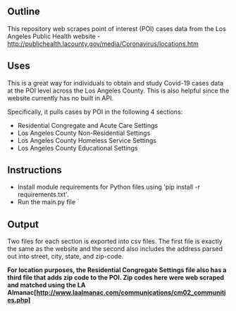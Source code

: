 ## Outline
This repository web scrapes point of interest (POI) cases data from the Los Angeles Public Health website - http://publichealth.lacounty.gov/media/Coronavirus/locations.htm

## Uses 
This is a great way for individuals to obtain and study Covid-19 cases data at the POI level across the Los Angeles County. This is also helpful since the website currently has no built in API. 

Specifically, it pulls cases by POI in the following 4 sections:
* Residential Congregate and Acute Care Settings
* Los Angeles County Non-Residential Settings
* Los Angeles County Homeless Service Settings
* Los Angeles County Educational Settings

## Instructions
* Install module requirements for Python files using 'pip install -r requirements.txt'. 
* Run the main.py file

## Output
Two files for each section is exported into csv files. The first file is exactly the same as the website and the second also includes the address parsed out into street, city, state, and zip-code. 

**For location purposes, the Residential Congregate Settings file also has a third file that adds zip code to the POI. Zip codes here were web scraped and matched using the LA Almanac[http://www.laalmanac.com/communications/cm02_communities.php]**

